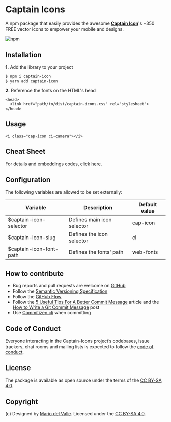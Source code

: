 # Captain Icons

A npm package that easily provides the awesome **[Captain Icon](https://mariodelvalle.github.io/CaptainIconWeb/)**'s +350 FREE vector icons to empower your mobile and designs.

![npm](https://img.shields.io/npm/v/npm.svg)

## Installation

**1.** Add the library to your project

```
$ npm i captain-icon
$ yarn add captain-icon
```

**2.** Reference the fonts on the HTML's head
```
<head>
  <link href="path/to/dist/captain-icons.css" rel="stylesheet">
</head>
```

## Usage

```
<i class="cap-icon ci-camera"></i>
```

## Cheat Sheet
For details and embeddings codes, click [here](https://roalcantara.github.io/captain-icons/).

## Configuration

The following variables are allowed to be set externally:

| Variable | Description | Default value |
| -------- | ----------- | ------------- |
| $captain-icon-selector | Defines main icon selector | cap-icon |
| $captain-icon-slug | Defines the icon selector | ci |
| $captain-icon-font-path | Defines the fonts' path | web-fonts |

## How to contribute

*   Bug reports and pull requests are welcome on [GitHub](https://github.com/roalcantara/captain-icons)
*   Follow the [Semantic Versioning Specification](http://semver.org/)
*   Follow the [GitHub Flow](https://guides.github.com/introduction/flow/)
*   Follow the [5 Useful Tips For A Better Commit Message](https://robots.thoughtbot.com/5-useful-tips-for-a-better-commit-message) article and the [How to Write a Git Commit Message](http://chris.beams.io/posts/git-commit/) post
*   Use [Commitizen cli](http://commitizen.github.io/cz-cli/) when committing

## Code of Conduct

Everyone interacting in the Captain-Icons project’s codebases, issue trackers, chat rooms and mailing lists is expected to follow the [code of conduct](https://github.com/roalcantara/captain-icons/blob/master/CODE_OF_CONDUCT.md).

## License

The package is available as open source under the terms of the [CC BY-SA 4.0](https://creativecommons.org/licenses/by-sa/4.0/).

## Copyright

(c) Designed by [Mario del Valle](https://twitter.com/maduil). Licensed under the [CC BY-SA 4.0](https://creativecommons.org/licenses/by-sa/4.0/).
